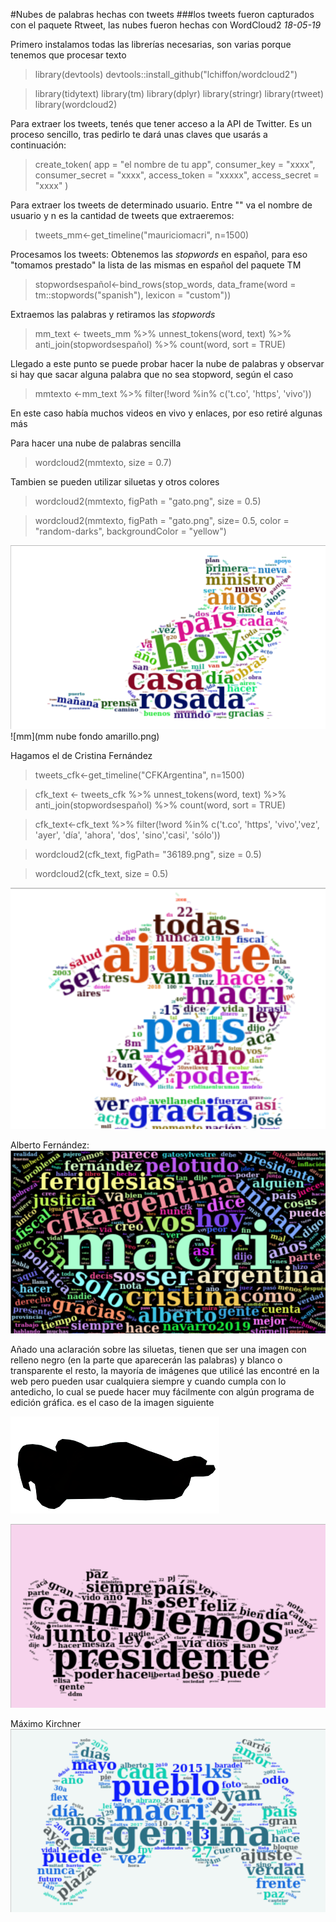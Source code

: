 #Nubes de palabras hechas con tweets
###los tweets fueron capturados con el paquete Rtweet, las nubes fueron hechas con WordCloud2
*18-05-19*

Primero instalamos todas las librerías necesarias, son varias porque tenemos que procesar texto
>library(devtools)
devtools::install_github("lchiffon/wordcloud2")

>library(tidytext)
library(tm)
library(dplyr)
library(stringr)
library(rtweet)
library(wordcloud2)

Para extraer los tweets, tenés que tener acceso a la API de Twitter. Es un proceso sencillo, tras pedirlo te dará unas claves que usarás a continuación:
>create_token(
  app = "el nombre de tu app",
  consumer_key = "xxxx",
  consumer_secret = "xxxx",
  access_token = "xxxxx",
  access_secret = "xxxx"
)

Para extraer los tweets de determinado usuario. Entre "" va el nombre de usuario y n es la cantidad de tweets que extraeremos:
>tweets_mm<-get_timeline("mauriciomacri", n=1500)


Procesamos los tweets: 
 Obtenemos las *stopwords* en español, para eso "tomamos prestado" la lista de las mismas en español del paquete TM 
>stopwordsespañol<-bind_rows(stop_words,
                            data_frame(word = tm::stopwords("spanish"),
                            lexicon = "custom"))

Extraemos las palabras y retiramos las *stopwords*
>mm_text <- tweets_mm %>% 
  unnest_tokens(word, text) %>%
  anti_join(stopwordsespañol) %>%
  count(word, sort = TRUE)
 
Llegado a este punto se puede probar hacer la nube de palabras y observar si hay que sacar alguna palabra que no sea stopword, según el caso
>mmtexto <-mm_text %>%
  filter(!word %in% c('t.co', 'https', 'vivo'))

En este caso había muchos videos en vivo y enlaces, por eso retiré algunas más

Para hacer una nube de palabras sencilla
>wordcloud2(mmtexto, size = 0.7)

Tambien se pueden utilizar siluetas y otros colores 
>wordcloud2(mmtexto, figPath = "gato.png", size = 0.5)

>wordcloud2(mmtexto, figPath = "gato.png", size= 0.5, color = "random-darks", backgroundColor = "yellow")

![MM](nubemmcolores.png) ![mm](mm nube fondo amarillo.png)

Hagamos el de Cristina Fernández
>tweets_cfk<-get_timeline("CFKArgentina", n=1500)

>cfk_text <- tweets_cfk %>% 
  unnest_tokens(word, text) %>%
  anti_join(stopwordsespañol) %>%
  count(word, sort = TRUE)

 >cfk_text<-cfk_text %>%
  filter(!word %in% c('t.co', 'https', 'vivo','vez', 'ayer', 'día', 'ahora', 'dos', 'sino','casi', 'sólo'))

>wordcloud2(cfk_text, figPath= "36189.png", size = 0.5)

>wordcloud2(cfk_text, size = 0.5)

![CFK](CFK-silueta.png)

Alberto Fernández:
![AF](albertofernandeztw.png)

Añado una aclaración sobre las siluetas, tienen que ser una imagen con relleno negro (en la parte que aparecerán las palabras) y blanco o transparente el resto, la mayoría de imágenes que utilicé las encontré en la web pero pueden usar cualquiera siempre y cuando cumpla con lo antedicho, lo cual se puede hacer muy fácilmente con algún programa de edición gráfica. es el caso de la imagen siguiente

![LilitaBN](lilita1111.png)

![Lilitawordcloud](nubelilita.png)

Máximo Kirchner
![Maximo](nubejoystickMK.png)

